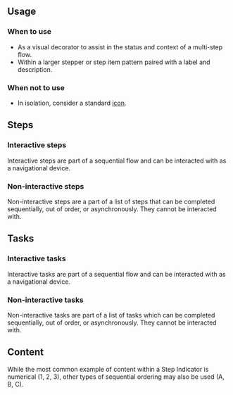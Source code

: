 ## Usage

### When to use

- As a visual decorator to assist in the status and context of a multi-step flow.
- Within a larger stepper or step item pattern paired with a label and description.

### When not to use

- In isolation, consider a standard [icon](/icons/library).

## Steps

### Interactive steps

Interactive steps are part of a sequential flow and can be interacted with as a navigational device.

### Non-interactive steps

Non-interactive steps are a part of a list of steps that can be completed sequentially, out of order, or asynchronously. They cannot be interacted with.

## Tasks

### Interactive tasks

Interactive tasks are part of a sequential flow and can be interacted with as a navigational device.

### Non-interactive tasks

Non-interactive tasks are part of a list of tasks which can be completed sequentially, out of order, or asynchronously. They cannot be interacted with. 

## Content

While the most common example of content within a Step Indicator is numerical (1, 2, 3), other types of sequential ordering may also be used (A, B, C).

